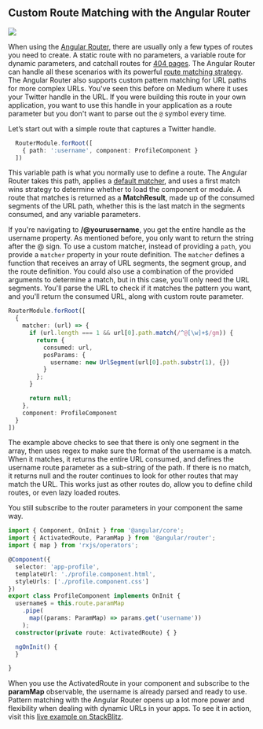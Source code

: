 ## Custom Route Matching with the Angular Router

<a href="https://unsplash.com/@soymeraki?utm_medium=referral&amp;utm_campaign=photographer-credit&amp;utm_content=creditBadge" target="_blank" title="Photo by Javier Allegue Barros on Unsplash">
  <img src="/content/posts/javier-allegue-barros-761133-unsplash.jpg" class="center"/>
</a>

When using the [Angular Router](https://angular.io/guide/router), there are usually only a few types of routes you need to create. A static route with no parameters, a variable route for dynamic parameters, and catchall routes for [404 pages](https://bobrov.dev/blog/angular-smart-404-page/). The Angular Router can handle all these scenarios with its powerful [route matching strategy](https://blog.angularindepth.com/angular-routing-series-pillar-1-router-states-and-url-matching-12520e62d0fc). The Angular Router also supports custom pattern matching for URL paths for more complex URLs. You've seen this before on Medium where it uses your Twitter handle in the URL. If you were building this route in your own application, you want to use this handle in your application as a route parameter but you don't want to parse out the `@` symbol every time.

Let’s start out with a simple route that captures a Twitter handle.

```ts
  RouterModule.forRoot([
    { path: ':username', component: ProfileComponent }
  ])
```

This variable path is what you normally use to define a route. The Angular Router takes this path, applies a [default matcher](https://github.com/angular/angular/blob/7.0.x/packages/router/src/shared.ts#L113), and uses a first match wins strategy to determine whether to load the component or module. A route that matches is returned as a **MatchResult**, made up of the consumed segments of the URL path, whether this is the last match in the segments consumed, and any variable parameters.

If you're navigating to **/@yourusername**, you get the entire handle as the username property. As mentioned before, you only want to return the string after the @ sign. To use a custom matcher, instead of providing a `path`, you provide a `matcher` property in your route definition. The `matcher` defines a function that receives an array of URL segments, the segment group, and the route definition. You could also use a combination of the provided arguments to determine a match, but in this case, you'll only need the URL segments. You'll parse the URL to check if it matches the pattern you want, and you'll return the consumed URL, along with custom route parameter.

```ts
RouterModule.forRoot([
  {
    matcher: (url) => {
      if (url.length === 1 && url[0].path.match(/^@[\w]+$/gm)) {
        return {
          consumed: url,
          posParams: {
            username: new UrlSegment(url[0].path.substr(1), {})
          }
        };
      }

      return null;
    },
    component: ProfileComponent
  }
])
```

The example above checks to see that there is only one segment in the array, then uses regex to make sure the format of the username is a match. When it matches, it returns the entire URL consumed, and defines the username route parameter as a sub-string of the path. If there is no match, it returns null and the router continues to look for other routes that may match the URL. This works just as other routes do, allow you to define child routes, or even lazy loaded routes.

You still subscribe to the router parameters in your component the same way.

```ts
import { Component, OnInit } from '@angular/core';
import { ActivatedRoute, ParamMap } from '@angular/router';
import { map } from 'rxjs/operators';

@Component({
  selector: 'app-profile',
  templateUrl: './profile.component.html',
  styleUrls: ['./profile.component.css']
})
export class ProfileComponent implements OnInit {
  username$ = this.route.paramMap
    .pipe(
      map((params: ParamMap) => params.get('username'))
    );
  constructor(private route: ActivatedRoute) { }

  ngOnInit() {
  }

}
```

When you use the ActivatedRoute in your component and subscribe to the **paramMap** observable, the username is already parsed and ready to use. Pattern matching with the Angular Router opens up a lot more power and flexibility when dealing with dynamic URLs in your apps. To see it in action, visit this [live example on StackBlitz](https://stackblitz.com/edit/angular-router-matcher?file=src%2Fapp%2Fapp.module.ts).
